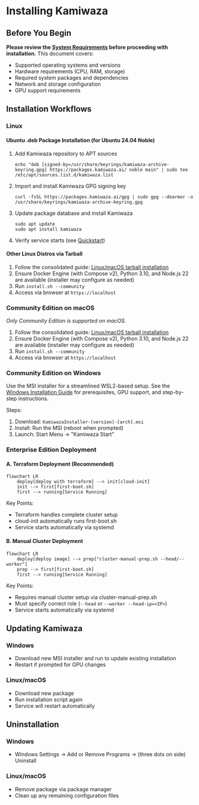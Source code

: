 # Installing Kamiwaza

## Before You Begin

**Please review the [System Requirements](system_requirements.md) before proceeding with installation.** This document covers:
- Supported operating systems and versions
- Hardware requirements (CPU, RAM, storage)
- Required system packages and dependencies
- Network and storage configuration
- GPU support requirements

## Installation Workflows

### Linux

#### Ubuntu .deb Package Installation (for Ubuntu 24.04 Noble)

1. Add Kamiwaza repository to APT sources
   ```
   echo "deb [signed-by=/usr/share/keyrings/kamiwaza-archive-keyring.gpg] https://packages.kamiwaza.ai/ noble main" | sudo tee /etc/apt/sources.list.d/kamiwaza.list
   ```
2. Import and install Kamiwaza GPG signing key
   ```
   curl -fsSL https://packages.kamiwaza.ai/gpg | sudo gpg --dearmor -o /usr/share/keyrings/kamiwaza-archive-keyring.gpg
   ```
2. Update package database and install Kamiwaza
   ```
   sudo apt update
   sudo apt install kamiwaza
   ```
3. Verify service starts (see [Quickstart](quickstart.md))

#### Other Linux Distros via Tarball

1. Follow the consolidated guide: [Linux/macOS tarball installation](linux_macos_tarball.md)
2. Ensure Docker Engine (with Compose v2), Python 3.10, and Node.js 22 are available (installer may configure as needed)
3. Run `install.sh --community`
4. Access via browser at `https://localhost`


### Community Edition on macOS

_Only Community Edition is supported on macOS._

1. Follow the consolidated guide: [Linux/macOS tarball installation](linux_macos_tarball.md)
2. Ensure Docker Engine (with Compose v2), Python 3.10, and Node.js 22 are available (installer may configure as needed)
3. Run `install.sh --community`
4. Access via browser at `https://localhost`

### Community Edition on Windows

Use the MSI installer for a streamlined WSL2-based setup. See the [Windows Installation Guide](windows_installation_guide.md) for prerequisites, GPU support, and step-by-step instructions.

Steps:
1. Download: `KamiwazaInstaller-[version]-[arch].msi`
2. Install: Run the MSI (reboot when prompted)
3. Launch: Start Menu → "Kamiwaza Start"


### Enterprise Edition Deployment

#### A. Terraform Deployment (Recommended)

```mermaid
flowchart LR
    deploy[deploy with terraform] --> init[cloud-init]
    init --> first[first-boot.sh]
    first --> running[Service Running]
```

Key Points:
- Terraform handles complete cluster setup
- cloud-init automatically runs first-boot.sh
- Service starts automatically via systemd

#### B. Manual Cluster Deployment

```mermaid
flowchart LR
    deploy[deploy image] --> prep["cluster-manual-prep.sh --head/--worker"]
    prep --> first[first-boot.sh]
    first --> running[Service Running]
```

Key Points:
- Requires manual cluster setup via cluster-manual-prep.sh
- Must specify correct role (`--head` or `--worker --head-ip=<IP>`)
- Service starts automatically via systemd


## Updating Kamiwaza

### Windows
- Download new MSI installer and run to update existing installation
- Restart if prompted for GPU changes

### Linux/macOS
- Download new package
- Run installation script again
- Service will restart automatically

## Uninstallation

### Windows
- Windows Settings → Add or Remove Programs -> (three dots on side) Uninstall

### Linux/macOS
- Remove package via package manager
- Clean up any remaining configuration files
